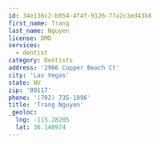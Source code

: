 ```yaml
---
id: 34e136c2-b054-4f4f-9126-77a2c3ed43b8
first_name: Trang
last_name: Nguyen
license: DMD
services:
  - dentist
category: Dentists
address: '2966 Copper Beach Ct'
city: 'Las Vegas'
state: NV
zip: '89117'
phone: '(702) 735-1096'
title: 'Trang Nguyen'
_geoloc:
  lng: -115.28205
  lat: 36.140974
---
```

